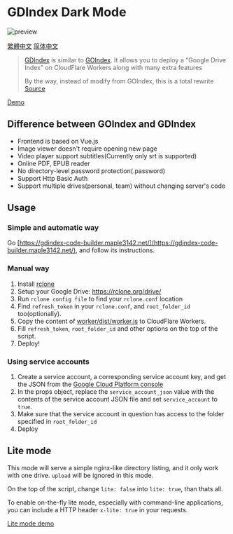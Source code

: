 # GDIndex Dark Mode

![preview](https://i.imgur.com/ENkZwCU.png)

[繁體中文](README.zhtw.md)
[简体中文](README.zh.md)

> [GDIndex](https://github.com/maple3142/GDIndex) is similar to [GOIndex](https://github.com/donwa/goindex).
> It allows you to deploy a "Google Drive Index" on CloudFlare Workers along with many extra features
>
> By the way, instead of modify from GOIndex, this is a total rewrite
> [Source](https://github.com/maple3142/GDIndex)

[Demo](https://gdindex-demo.maple3142.workers.dev/)

## Difference between GOIndex and GDIndex

-   Frontend is based on Vue.js
-   Image viewer doesn't require opening new page
-   Video player support subtitles(Currently only srt is supported)
-   Online PDF, EPUB reader
-   No directory-level password protection(.password)
-   Support Http Basic Auth
-   Support multiple drives(personal, team) without changing server's code

## Usage

### Simple and automatic way

Go [https://gdindex-code-builder.maple3142.net/](https://gdindex-code-builder.maple3142.net/), and follow its instructions.

### Manual way

1. Install [rclone](https://rclone.org/)
2. Setup your Google Drive: https://rclone.org/drive/
3. Run `rclone config file` to find your `rclone.conf` location
4. Find `refresh_token` in your `rclone.conf`, and `root_folder_id` too(optionally).
5. Copy the content of [worker/dist/worker.js](worker/dist/worker.js) to CloudFlare Workers.
6. Fill `refresh_token`, `root_folder_id` and other options on the top of the script.
7. Deploy!

### Using service accounts

1. Create a service account, a corresponding service account key, and get the JSON from the [Google Cloud Platform console](https://cloud.google.com/iam/docs/creating-managing-service-account-keys) 
2. In the props object, replace the `service_account_json` value with the contents of the service account JSON file and set `service_account` to `true`.
3. Make sure that the service account in question has access to the folder specified in `root_folder_id`
4. Deploy

## Lite mode

This mode will serve a simple nginx-like directory listing, and it only work with one drive. `upload` will be ignored in this mode.

On the top of the script, change `lite: false` into `lite: true`, than thats all.

To enable on-the-fly lite mode, especially with command-line applications, you can include a HTTP header `x-lite: true` in your requests.

[Lite mode demo](https://gdindex-demo-lite.maple3142.workers.dev/)
